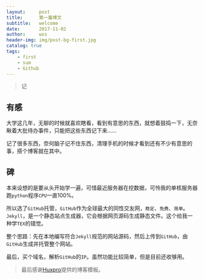 ```yaml
---
layout:     post
title:      第一篇博文
subtitle:   welcome
date:       2017-11-02
author:     wss
header-img: img/post-bg-first.jpg
catalog: true
tags:
    - first
    - sum
    - Github
---
```



>记

## 有感
 
大学这几年，无聊的时候就喜欢瞎看，看到有意思的东西，就想着鼓捣一下，无奈瞅着大批待办事件，只能把这些东西记下来……

记了很多东西，奈何脑子记不住东西，清理手机的时候才看到还有不少有意思的事，搭个博客就在其中。

## 碑

本来设想的是要从头开始学一遍，可惜最近服务器在挖数据，可怜我的单核服务器跑`python`程序`CPU`一直100%。

所以选了`GitHub`托管，`GitHub`作为全球最大的同性交友网，`稳定`、`免费`、`简单`。`Jekyll`，是一个静态站点生成器，它会根据网页源码生成静态文件。这个给我一种学`TEX`的错觉。

整个思路：先在本地编写符合`Jekyll`规范的网站源码，然后上传到`GitHub`，由`GitHub`生成并托管整个网站。
	
最后，买个域名，解析`GitHub`的`IP`。虽然功能比较简单，但是目前还收够用。

>最后感谢[Huxpro](https://github.com/huxpro)提供的博客模板。
	



	


